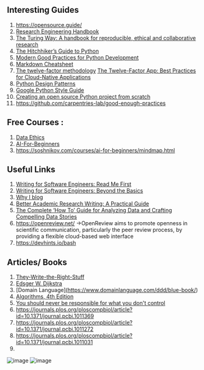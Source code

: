## Interesting Guides

1. https://opensource.guide/
2. [Research Engineering Handbook](https://alan-turing-institute.github.io/REG-handbook/)
3. [The Turing Way: A handbook for reproducible, ethical and collaborative research](https://zenodo.org/records/7625728)
4. [The Hitchhiker’s Guide to Python](https://docs.python-guide.org/)
5. [Modern Good Practices for Python Development](https://www.stuartellis.name/articles/python-modern-practices/)
6. [Markdown Cheatsheet](https://github.com/adam-p/markdown-here/wiki/Markdown-Cheatsheet)
7. [The twelve-factor methodology](https://12factor.net/)    [The Twelve-Factor App: Best Practices for Cloud-Native Applications](https://medium.com/@tech_18484/introduction-701b7a8f4730)
8. [Python Design Patterns](https://python-patterns.guide/)
9. [Google Python Style Guide](https://google.github.io/styleguide/pyguide.html)
10. [Creating an open source Python project from scratch](https://jacobtomlinson.dev/series/creating-an-open-source-python-project-from-scratch/)
11. https://github.com/carpentries-lab/good-enough-practices


## Free Courses : 
1. [Data Ethics](https://ethics.fast.ai/syllabus/index.html)
2. [AI-For-Beginners](https://microsoft.github.io/AI-For-Beginners/)
3. https://soshnikov.com/courses/ai-for-beginners/mindmap.html

## Useful Links
1. [Writing for Software Engineers: Read Me First](https://thenewstack.io/writing-for-software-engineers-read-me-first/)
2. [Writing for Software Engineers: Beyond the Basics](https://thenewstack.io/writing-for-software-engineers-beyond-the-basics/)
3. [Why I blog](https://muratbuffalo.blogspot.com/2024/03/why-i-blog.html)
4. [Better Academic Research Writing: A Practical Guide](https://maken.wikiwijs.nl/178152/Better_Academic_Research_Writing__A_Practical_Guide)
5. [The Complete ‘How To’ Guide for Analyzing Data and Crafting Compelling Data Stories](https://the.datastory.guide/hc/en-us/articles/4570444289167-Checking-and-Understanding-Missing-Data)
6. https://openreview.net/ ->OpenReview aims to promote openness in scientific communication, particularly the peer review process, by providing a flexible cloud-based web interface
7. https://devhints.io/bash


## Articles/ Books
1. [They-Write-the-Right-Stuff](https://inst.eecs.berkeley.edu/~cs162/sp13/hand-outs/They-Write-the-Right-Stuff.pdf)
2. [Edsger W. Dijkstra](https://www.cs.utexas.edu/users/EWD/)
3. [Domain Language][(](https://www.domainlanguage.com/ddd/blue-book/)https://www.domainlanguage.com/ddd/blue-book/)
4. [Algorithms, 4th Edition](https://algs4.cs.princeton.edu/home/)
5. [You should never be responsible for what you don't control](https://blog.alexewerlof.com/p/responsible-for-control)
6. https://journals.plos.org/ploscompbiol/article?id=10.1371/journal.pcbi.1011369
7. https://journals.plos.org/ploscompbiol/article?id=10.1371/journal.pcbi.1011272
8. https://journals.plos.org/ploscompbiol/article?id=10.1371/journal.pcbi.1011031
9. 


![image](https://github.com/user-attachments/assets/311a24a3-a906-4140-ae32-b432b22e6565)
![image](https://github.com/user-attachments/assets/0d5e5abe-f305-4fa4-a39c-e344b54e5c64)
